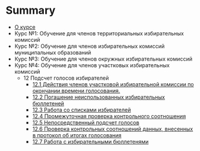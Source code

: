 # Summary

* [О курсе](README.md)
* Курс №1: Обучение для членов территориальных избирательных комиссий
* Курс №2: Обучение для членов избирательных комиссий муниципальных образований
* Курс №3: Обучение для членов окружных избирательных комиссий
* Курс №4: Обучение для членов участковых избирательных комиссий
  * 12 Подсчет голосов избирателей
    * [12.1 Действия членов участковой избирательной комиссии по окончании  времени голосования.](/kurs-4-obuchenie-dlya-chlenov-uchastkovih-izbiratelnih-komissii/podschet-golosov-izbiratelei/deistviya-chlenov-uchastkovoi-izbiratelnoi-komissii-po-okonchanii-vremeni-golosovaniya.md)
    * [12.2 Погашение неиспользованных избирательных бюллетеней](kurs-4-obuchenie-dlya-chlenov-uchastkovih-izbiratelnih-komissii/podschet-golosov-izbiratelei/122-pogashenie-neispolzovannih-izbiratelnih-byulletenei.md)
    * [12.3 Работа со списками избирателей](kurs-4-obuchenie-dlya-chlenov-uchastkovih-izbiratelnih-komissii/podschet-golosov-izbiratelei/123-rabota-so-spiskami-izbiratelei.md)
    * [12.4 Промежуточная проверка контрольного соотношения](kurs-4-obuchenie-dlya-chlenov-uchastkovih-izbiratelnih-komissii/podschet-golosov-izbiratelei/124-promezhutochnaya-proverka-kontrolnogo-sootnosheniya.md)
    * [12.5 Непосредственный подсчет голосов ](kurs-4-obuchenie-dlya-chlenov-uchastkovih-izbiratelnih-komissii/podschet-golosov-izbiratelei/125-neposredstvennii-podschet-golosov.md)
    * [12.6 Проверка контрольных соотношений данных, внесенных в протокол об итогах  голосования](kurs-4-obuchenie-dlya-chlenov-uchastkovih-izbiratelnih-komissii/podschet-golosov-izbiratelei/126-proverka-kontrolnih-sootnoshenii-dannih-vnesennih-v-protokol-ob-itogah-golosovaniya.md)
    * [12.7 Работа с избирательными бюллетенями](kurs-4-obuchenie-dlya-chlenov-uchastkovih-izbiratelnih-komissii/podschet-golosov-izbiratelei/127-rabota-s-izbiratelnimi-byulletenyami.md)

